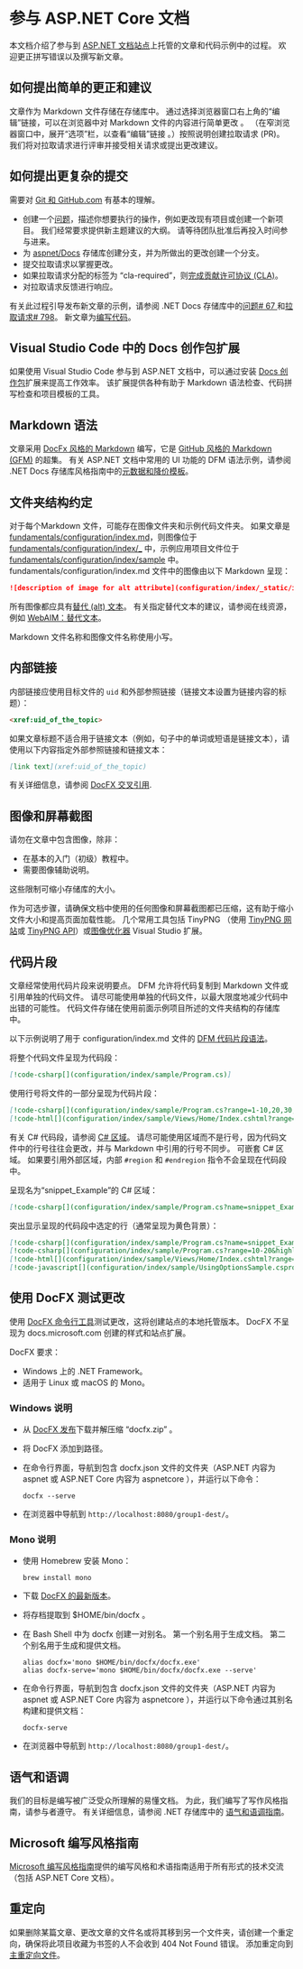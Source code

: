 # <a name="contribute-to-the-aspnet-core-documentation"></a>参与 ASP.NET Core 文档

本文档介绍了参与到 [ASP.NET 文档站点](https://docs.microsoft.com/aspnet/)上托管的文章和代码示例中的过程。 欢迎更正拼写错误以及撰写新文章。

## <a name="how-to-make-a-simple-correction-or-suggestion"></a>如何提出简单的更正和建议

文章作为 Markdown 文件存储在存储库中。 通过选择浏览器窗口右上角的“编辑”链接，可以在浏览器中对 Markdown 文件的内容进行简单更改  。 （在窄浏览器窗口中，展开“选项”栏，以查看“编辑”链接   。）按照说明创建拉取请求 (PR)。 我们将对拉取请求进行评审并接受相关请求或提出更改建议。

## <a name="how-to-make-a-more-complex-submission"></a>如何提出更复杂的提交

需要对 [Git 和 GitHub.com](https://guides.github.com/activities/hello-world/) 有基本的理解。

* 创建一个[问题](https://github.com/dotnet/AspNetCore.Docs/issues/new)，描述你想要执行的操作，例如更改现有项目或创建一个新项目。 我们经常要求提供新主题建议的大纲。 请等待团队批准后再投入时间参与进来。
* 为 [aspnet/Docs](https://github.com/dotnet/AspNetCore.Docs/) 存储库创建分支，并为所做出的更改创建一个分支。
* 提交拉取请求以掌握更改。
* 如果拉取请求分配的标签为 “cla-required”，则[完成贡献许可协议 (CLA)](https://cla.dotnetfoundation.org/)。
* 对拉取请求反馈进行响应。

有关此过程引导发布新文章的示例，请参阅 .NET Docs 存储库中的[问题&num; 67 ](https://github.com/dotnet/docs/issues/67)和[拉取请求&num; 798](https://github.com/dotnet/docs/pull/798)。 新文章为[编写代码](https://docs.microsoft.com/dotnet/articles/csharp/codedoc)。

## <a name="docs-authoring-pack-extension-in-visual-studio-code"></a>Visual Studio Code 中的 Docs 创作包扩展

如果使用 Visual Studio Code 参与到 ASP.NET 文档中，可以通过安装 [Docs 创作包](https://marketplace.visualstudio.com/items?itemName=docsmsft.docs-authoring-pack)扩展来提高工作效率。 该扩展提供各种有助于 Markdown 语法检查、代码拼写检查和项目模板的工具。

## <a name="markdown-syntax"></a>Markdown 语法

文章采用 [DocFx 风格的 Markdown](https://dotnet.github.io/docfx/spec/docfx_flavored_markdown.html) 编写，它是 [GitHub 风格的 Markdown (GFM)](https://guides.github.com/features/mastering-markdown/) 的超集。 有关 ASP.NET 文档中常用的 UI 功能的 DFM 语法示例，请参阅 .NET Docs 存储库风格指南中的[元数据和降价模板](https://github.com/dotnet/docs/blob/master/styleguide/template.md)。 

## <a name="folder-structure-conventions"></a>文件夹结构约定

对于每个Markdown 文件，可能存在图像文件夹和示例代码文件夹。 如果文章是 [fundamentals/configuration/index.md](https://github.com/dotnet/AspNetCore.Docs/blob/master/aspnetcore/fundamentals/configuration/index.md)，则图像位于 [fundamentals/configuration/index/\_](https://github.com/dotnet/AspNetCore.Docs/tree/master/aspnetcore/fundamentals/configuration/index/_static) 中，示例应用项目文件位于 [fundamentals/configuration/index/sample](https://github.com/dotnet/AspNetCore.Docs/tree/master/aspnetcore/fundamentals/configuration/index/sample) 中。 fundamentals/configuration/index.md 文件中的图像由以下 Markdown 呈现： 

```md
![description of image for alt attribute](configuration/index/_static/imagename.png)
```

所有图像都应具有[替代 (alt) 文本](https://wikipedia.org/wiki/Alt_attribute)。 有关指定替代文本的建议，请参阅在线资源，例如 [WebAIM：替代文本](https://webaim.org/techniques/alttext/)。

Markdown 文件名称和图像文件名称使用小写。

## <a name="internal-links"></a>内部链接

内部链接应使用目标文件的 `uid` 和外部参照链接（链接文本设置为链接内容的标题）：

```md
<xref:uid_of_the_topic>
```

如果文章标题不适合用于链接文本（例如，句子中的单词或短语是链接文本），请使用以下内容指定外部参照链接和链接文本：

```md
[link text](xref:uid_of_the_topic)
```

有关详细信息，请参阅 [DocFX 交叉引用](https://dotnet.github.io/docfx/spec/docfx_flavored_markdown.html#cross-reference).

## <a name="images-and-screenshots"></a>图像和屏幕截图

请勿在文章中包含图像，除非：

* 在基本的入门（初级）教程中。
* 需要图像辅助说明。

这些限制可缩小存储库的大小。

作为可选步骤，请确保文档中使用的任何图像和屏幕截图都已压缩，这有助于缩小文件大小和提高页面加载性能。 几个常用工具包括 TinyPNG （使用 [TinyPNG 网站](https://tinypng.com/)或 [TinyPNG API](https://tinypng.com/developers)）或[图像优化器](https://marketplace.visualstudio.com/items?itemName=MadsKristensen.ImageOptimizer) Visual Studio 扩展。 

## <a name="code-snippets"></a>代码片段

文章经常使用代码片段来说明要点。 DFM 允许将代码复制到 Markdown 文件或引用单独的代码文件。 请尽可能使用单独的代码文件，以最大限度地减少代码中出错的可能性。 代码文件存储在使用前面示例项目所述的文件夹结构的存储库中。 

以下示例说明了用于 configuration/index.md 文件的 [DFM 代码片段语法](https://dotnet.github.io/docfx/spec/docfx_flavored_markdown.html#code-snippet)。 

将整个代码文件呈现为代码段：

```md
[!code-csharp[](configuration/index/sample/Program.cs)]
```

使用行号将文件的一部分呈现为代码片段：

```md
[!code-csharp[](configuration/index/sample/Program.cs?range=1-10,20,30,40-50]
[!code-html[](configuration/index/sample/Views/Home/Index.cshtml?range=1-10,20,30,40-50]
```

有关 C# 代码段，请参阅 [C# 区域](https://docs.microsoft.com/dotnet/csharp/language-reference/preprocessor-directives/preprocessor-region)。 请尽可能使用区域而不是行号，因为代码文件中的行号往往会更改，并与 Markdown 中引用的行号不同步。 可嵌套 C# 区域。 如果要引用外部区域，内部 `#region` 和 `#endregion` 指令不会呈现在代码段中。 

呈现名为“snippet_Example”的 C# 区域：

```md
[!code-csharp[](configuration/index/sample/Program.cs?name=snippet_Example)]
```

突出显示呈现的代码段中选定的行（通常呈现为黄色背景）：

```md
[!code-csharp[](configuration/index/sample/Program.cs?name=snippet_Example&highlight=1-3,10,20-25)]
[!code-csharp[](configuration/index/sample/Program.cs?range=10-20&highlight=1-3]
[!code-html[](configuration/index/sample/Views/Home/Index.cshtml?range=10-20&highlight=1-3]
[!code-javascript[](configuration/index/sample/UsingOptionsSample.csproj?range=10-20&highlight=1-3]
```

## <a name="test-changes-with-docfx"></a>使用 DocFX 测试更改

使用 [DocFX 命令行工具](https://dotnet.github.io/docfx/tutorial/docfx_getting_started.html#2-use-docfx-as-a-command-line-tool)测试更改，这将创建站点的本地托管版本。 DocFX 不呈现为 docs.microsoft.com 创建的样式和站点扩展。

DocFX 要求：

* Windows 上的 .NET Framework。
* 适用于 Linux 或 macOS 的 Mono。 

### <a name="windows-instructions"></a>Windows 说明

* 从 [DocFX 发布](https://github.com/dotnet/docfx/releases)下载并解压缩 “docfx.zip”  。
* 将 DocFX 添加到路径。
* 在命令行界面，导航到包含 docfx.json  文件的文件夹（ASP.NET 内容为 aspnet  或 ASP.NET Core 内容为 aspnetcore  ），并运行以下命令：

  ```console
  docfx --serve
  ```

* 在浏览器中导航到 `http://localhost:8080/group1-dest/`。

### <a name="mono-instructions"></a>Mono 说明

* 使用 Homebrew 安装 Mono：

  ```console
  brew install mono
  ```

* 下载 [DocFX 的最新版本](https://github.com/dotnet/docfx/releases)。
* 将存档提取到 $HOME/bin/docfx  。
* 在 Bash Shell 中为 docfx  创建一对别名。 第一个别名用于生成文档。 第二个别名用于生成和提供文档。

  ```console
  alias docfx='mono $HOME/bin/docfx/docfx.exe'
  alias docfx-serve='mono $HOME/bin/docfx/docfx.exe --serve'
  ```

* 在命令行界面，导航到包含 docfx.json  文件的文件夹（ASP.NET 内容为 aspnet  或 ASP.NET Core 内容为 aspnetcore  ），并运行以下命令通过其别名构建和提供文档：

  ```console
  docfx-serve
  ```

* 在浏览器中导航到 `http://localhost:8080/group1-dest/`。

## <a name="voice-and-tone"></a>语气和语调

我们的目标是编写被广泛受众所理解的易懂文档。 为此，我们编写了写作风格指南，请参与者遵守。 有关详细信息，请参阅 .NET 存储库中的 [语气和语调指南](https://github.com/dotnet/docs/blob/master/styleguide/voice-tone.md)。

## <a name="microsoft-writing-style-guide"></a>Microsoft 编写风格指南

[Microsoft 编写风格指南](https://docs.microsoft.com/style-guide/welcome/)提供的编写风格和术语指南适用于所有形式的技术交流（包括 ASP.NET Core 文档）。

## <a name="redirects"></a>重定向

如果删除某篇文章、更改文章的文件名或将其移到另一个文件夹，请创建一个重定向，确保将此项目收藏为书签的人不会收到 404 Not Found 错误。  添加重定向到[主重定向文件](https://github.com/dotnet/AspNetCore.Docs/blob/master/.openpublishing.redirection.json)。
